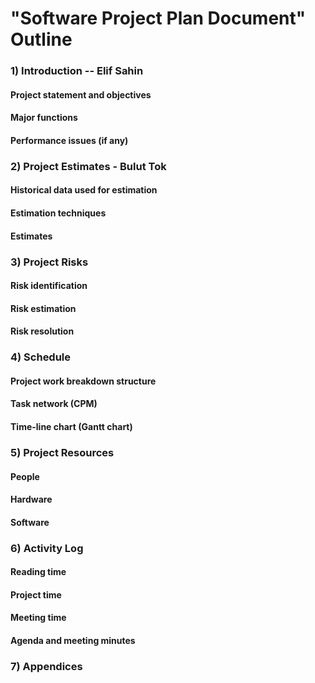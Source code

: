 # "Software Project Plan Document" Outline 

### 1) Introduction -- Elif Sahin

  #### Project statement and objectives
  
  #### Major functions
  
  ####  Performance issues (if any)

### 2) Project Estimates - Bulut Tok

  #### Historical data used for estimation
  
  #### Estimation techniques
  
  #### Estimates

### 3) Project Risks 

  #### Risk identification
  
  #### Risk estimation
  
  #### Risk resolution

### 4) Schedule

  #### Project work breakdown structure
  
  #### Task network (CPM)
  
  #### Time-line chart (Gantt chart)

### 5) Project Resources

  #### People
  
  #### Hardware
  
  #### Software

### 6) Activity Log

  #### Reading time
  
  #### Project time
  
  #### Meeting time
  
  #### Agenda and meeting minutes

### 7) Appendices
